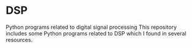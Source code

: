 # DSP
Python programs related to digital signal processing 
This repository includes some Python programs related to DSP which I found in several resources.
